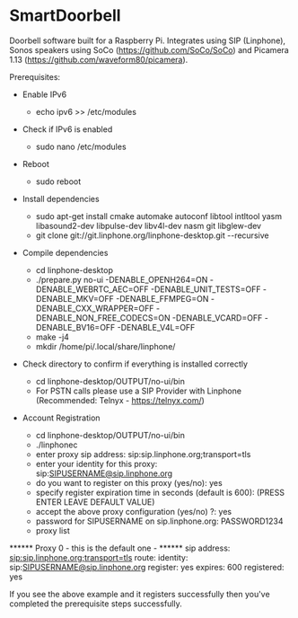 # SmartDoorbell
Doorbell software built for a Raspberry Pi. Integrates using SIP (Linphone), Sonos speakers using SoCo (https://github.com/SoCo/SoCo) and Picamera 1.13 (https://github.com/waveform80/picamera). 

Prerequisites:
  - Enable IPv6
    - echo ipv6 >> /etc/modules
  - Check if IPv6 is enabled
    - sudo nano /etc/modules
  - Reboot
    - sudo reboot
  - Install dependencies
    - sudo apt-get install cmake automake autoconf libtool intltool yasm libasound2-dev libpulse-dev libv4l-dev nasm git libglew-dev
    - git clone git://git.linphone.org/linphone-desktop.git --recursive
  - Compile dependencies
    - cd linphone-desktop
    - ./prepare.py no-ui -DENABLE_OPENH264=ON -DENABLE_WEBRTC_AEC=OFF -DENABLE_UNIT_TESTS=OFF -DENABLE_MKV=OFF -DENABLE_FFMPEG=ON -DENABLE_CXX_WRAPPER=OFF -DENABLE_NON_FREE_CODECS=ON -DENABLE_VCARD=OFF -DENABLE_BV16=OFF -DENABLE_V4L=OFF
    - make -j4
    - mkdir /home/pi/.local/share/linphone/
 - Check directory to confirm if everything is installed correctly
    - cd linphone-desktop/OUTPUT/no-ui/bin
    - For PSTN calls please use a SIP Provider with Linphone (Recommended: Telnyx - https://telnyx.com/)
    
 - Account Registration
    - cd linphone-desktop/OUTPUT/no-ui/bin 
    - ./linphonec
    - enter proxy sip address: sip:sip.linphone.org;transport=tls
    - enter your identity for this proxy: sip:SIPUSERNAME@sip.linphone.org
    - do you want to register on this proxy (yes/no): yes
    - specify register expiration time in seconds (default is 600): (PRESS ENTER LEAVE DEFAULT VALUE)
    - accept the above proxy configuration (yes/no) ?: yes
    - password for SIPUSERNAME on sip.linphone.org: PASSWORD1234
    - proxy list
    
****** Proxy 0 - this is the default one - ******
sip address: <sip:sip.linphone.org;transport=tls>
route: 
identity: sip:SIPUSERNAME@sip.linphone.org
register: yes
expires: 600
registered: yes

If you see the above example and it registers successfully then you've completed the prerequisite steps successfully.
